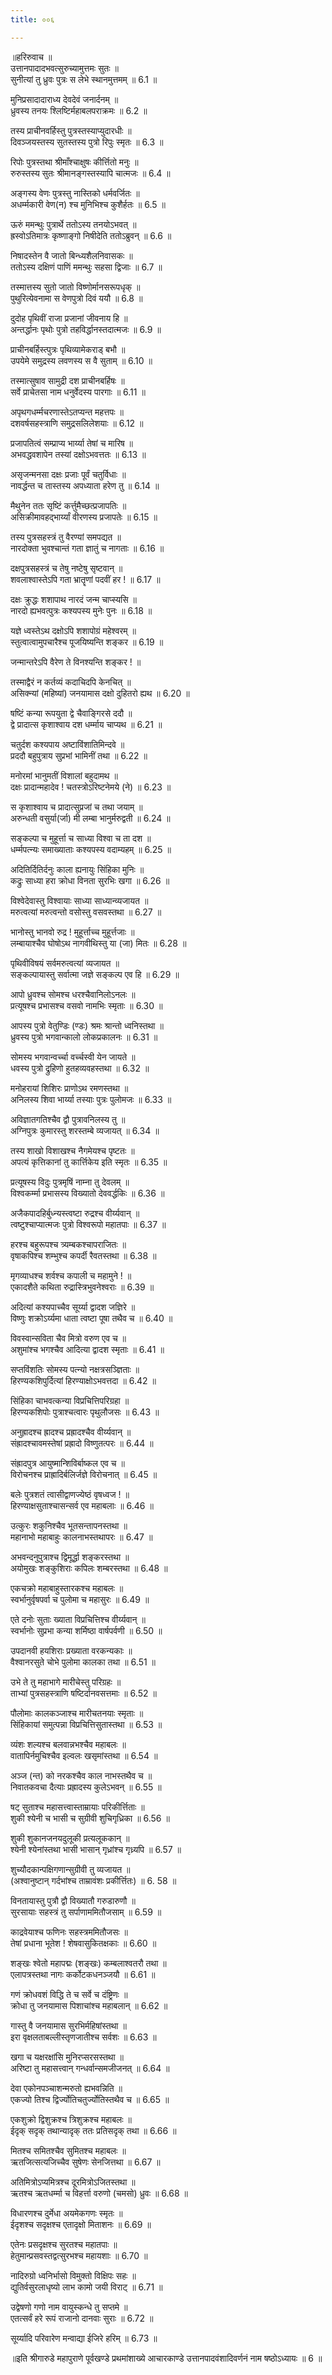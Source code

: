 ```yaml
---
title: ००६

---
```

॥हरिरुवाच ॥  
उत्तानपादादभवत्सुरुच्यामुत्तमः सुतः ॥  
सुनीत्यां तु ध्रुवः पुत्रः स लेभे स्थानमुत्तमम् ॥ 6.1 ॥  
  
मुनिप्रसादादाराध्य देवदेवं जनार्दनम् ॥  
ध्रुवस्य तनयः श्लिष्टिर्महाबलपराक्रमः ॥ 6.2 ॥  
  
तस्य प्राचीनवर्हिस्तु पुत्रस्तस्याप्युदारधीः ॥  
दिवञ्जयस्तस्य सुतस्तस्य पुत्रो रिपुः स्मृतः ॥ 6.3 ॥  
  
रिपोः पुत्रस्तथा श्रीमाँश्चाक्षुषः कीर्त्तितो मनुः ॥  
रुरुस्तस्य सुतः श्रीमानङ्गस्तस्यापि चात्मजः ॥ 6.4 ॥  
  
अङ्गस्य वेणः पुत्रस्तु नास्तिको धर्मवर्जितः ॥  
अधर्म्मकारी वेण(न) श्च मुनिभिश्च कुशैर्हतः ॥ 6.5 ॥  
  
ऊरुं ममन्थुः पुत्रार्थे ततोऽस्य तनयोऽभवत्‌ ॥  
ह्रस्वोऽतिमात्रः कृष्णाङ्गो निषीदेति ततोऽब्रुवन् ॥ 6.6 ॥  
  
निषादस्तेन वै जातो बिन्ध्यशैलनिवासकः ॥  
ततोऽस्य दक्षिणं पाणिं ममन्थुः सहसा द्विजाः ॥ 6.7 ॥  
  
तस्मात्तस्य सुतो जातो विष्णोर्मानसरूपधृक् ॥  
पुथुरित्येवनामा स वेणपुत्रो दिवं ययौ ॥ 6.8 ॥  
  
दुदोह पृथिवीं राजा प्रजानां जीवनाय हि ॥  
अन्तर्द्धानः पृथोः पुत्रो तहविर्द्धानस्तदात्मजः ॥ 6.9 ॥  
  
प्राचीनबर्हिस्त्पुत्रः पृथिव्यामेकराड् बभौ ॥  
उपयेमे समुद्रस्य लवणस्य स वै सुताम् ॥ 6.10 ॥  
  
तस्मात्सुषाव सामुद्री दश प्राचीनबर्हिषः ॥  
सर्वे प्राचेतसा नाम धनुर्वेदस्य पारगाः ॥ 6.11 ॥  
  
अपृथगधर्म्मचरणास्तेऽतप्यन्त महत्तपः ॥  
दशवर्षसहस्त्राणि समुद्रसलिलेशयाः ॥ 6.12 ॥  
  
प्रजापतित्वं सम्प्राप्य भार्य्या तेषां च मारिष ॥  
अभवद्धवशापेन तस्यां दक्षोऽभवत्ततः ॥ 6.13 ॥  
  
असृजन्मनसा दक्षः प्रजाः पूर्वं चतुर्विधाः ॥  
नावर्द्धन्त च तास्तस्य अपध्याता हरेण तु ॥ 6.14 ॥  
  
मैथुनेन ततः सृष्टिं कर्त्तुमैच्छत्प्रजापतिः ॥  
असिक्रीमावहद्भार्य्यां वीरणस्य प्रजापतेः ॥ 6.15 ॥  
  
तस्य पुत्रसहस्त्रं तु वैरण्यां समपद्यत ॥  
नारदोक्ता भुवश्चान्तं गता ज्ञातुं च नागताः ॥ 6.16 ॥  
  
दक्षपुत्रसहस्त्रं च तेषु नष्टेषु सृष्टवान् ॥  
शवलाश्वास्तेऽपि गता भ्रातॄणां पदवीं हर ! ॥ 6.17 ॥  
  
दक्षः क्रुद्धः शशापाथ नारदं जन्म चाप्स्यसि ॥  
नारदो ह्यभवत्पुत्रः कश्यपस्य मुनेः पुनः ॥ 6.18 ॥  
  
यज्ञे ध्वस्तेऽथ दक्षोऽपि शशापोग्रं महेश्वरम् ॥  
स्तुत्वात्वामुपचारैश्च पूजयिष्यन्ति शङ्कर ॥ 6.19 ॥  
  
जन्मान्तरेऽपि वैरेण ते विनश्यन्ति शङ्कर ! ॥  
  
तस्माद्वैरं न कर्तव्यं कदाचिदपि केनचित् ॥  
असिक्न्यां (महिष्यां) जनयामास दक्षो दुहितरो ह्यथ ॥ 6.20 ॥  
  
षष्टिं कन्या रूपयुता द्वे चैवाङ्गिरसे ददौ ॥  
द्वे प्रादात्स कृशाश्वाय दश धर्म्माय चाप्यथ ॥ 6.21 ॥  
  
चतुर्दश कश्यपाय अष्टाविंशातिमिन्दवे ॥  
प्रददौ बहुपुत्राय सुप्रभां भामिनीं तथा ॥ 6.22 ॥  
  
मनोरमां भानुमतीं विशालां बहुदामथ ॥  
दक्षः प्रादान्महादेव ! चतस्त्रोऽरिष्टनेमये (ने) ॥ 6.23 ॥  
  
स कृशाश्वाय च प्रादात्सुप्रजां च तथा जयाम् ॥  
अरुन्धती वसुर्या(र्जा) मी लम्बा भानुर्मरुद्वती ॥ 6.24 ॥  
  
सङ्कल्पा च मुहूर्त्ता च साध्या विश्वा च ता दश ॥  
धर्म्मपत्न्यः समाख्याताः कश्यपस्य वदाम्यहम् ॥ 6.25 ॥  
  
अदितिर्दितिर्दनुः काला ह्यनायुः सिंहिका मुनिः ॥  
कद्रुः साध्या हरा क्रोधा विनता सुरभिः खगा ॥ 6.26 ॥  
  
विश्वेदेवास्तु विश्वायाः साध्या साध्यान्व्यजायत ॥  
मरुत्वत्यां मरुत्वन्तो वसोस्तु वसवस्तथा ॥ 6.27 ॥  
  
भानोस्तु भानवो रुद्र ! मुहूर्त्ताच्च मुहूर्त्तजाः ॥  
लम्बायाश्चैव घोषोऽथ नागवीथिस्तु या (जा) मितः ॥ 6.28 ॥  
  
पृथिवीविषयं सर्वमरुत्वत्यां व्यजायत ॥  
सङ्कल्पायास्तु सर्वात्मा जज्ञे सङ्कल्प एव हि ॥ 6.29 ॥  
  
आपो ध्रुवश्च सोमश्च धरश्चैवानिलोऽनलः ॥  
प्रत्यूषश्च प्रभासश्च वसवो नामभिः स्मृताः ॥ 6.30 ॥  
  
आपस्य पुत्रो वेतुण्डिः (ण्डः) श्रमः श्रान्तो ध्वनिस्तथा ॥  
ध्रुवस्य पुत्रो भगवान्कालो लोकप्रकालनः ॥ 6.31 ॥  
  
सोमस्य भगवान्वर्च्चा वर्च्चस्वी येन जायते ॥  
धवस्य पुत्रो द्रुहिणो हुतहव्यवहस्तथा ॥ 6.32 ॥  
  
मनोहरायां शिशिरः प्राणोऽथ रमणस्तथा ॥  
अनिलस्य शिवा भार्य्या तस्याः पुत्रः पुलोमजः ॥ 6.33 ॥  
  
अविज्ञातगतिश्चैव द्वौ पुत्रावनिलस्य तु ॥  
अग्निपुत्रः कुमारस्तु शरस्तम्बे व्यजायत् ॥ 6.34 ॥  
  
तस्य शाखो विशाखश्च नैगमेयश्च पृष्टतः ॥  
अपत्यं कृत्तिकानां तु कार्त्तिकेय इति स्मृतः ॥ 6.35 ॥  
  
प्रत्यूषस्य विदुः पुत्रमृषिं नाम्ना तु देवलम् ॥  
विश्वकर्म्मा प्रभासस्य विख्यातो देववर्द्धकिः ॥ 6.36 ॥  
  
अजैकपादहिर्बुध्न्यस्त्वष्टा रुद्रश्च वीर्य्यवान् ॥  
त्वष्टुश्चाप्यात्मजः पुत्रो विश्वरूपो महातपाः ॥ 6.37 ॥  
  
हरश्च बहुरूपश्च त्र्यम्बकश्चापराजितः ॥  
वृषाकपिश्च शम्भुश्च कपर्दी रैवतस्तथा ॥ 6.38 ॥  
  
मृगव्याधश्च शर्वश्च कपाली च महामुने ! ॥  
एकादशैते कथिता रुद्रास्त्रिभुवनेश्वराः ॥ 6.39 ॥  
  
अदित्यां कश्यपाच्चैव सूर्य्या द्वादश जज्ञिरे ॥  
विष्णुः शक्रोऽर्य्यमा धाता त्वष्टा पूषा तथैव च ॥ 6.40 ॥  
  
विवस्वान्सविता चैव मित्रो वरुण एव च ॥  
अशुमांश्च भगश्चैव आदित्या द्वादश स्मृताः ॥ 6.41 ॥  
  
सप्तविंशतिः सोमस्य पत्न्यो नक्षत्रसञ्ज्ञिताः ॥  
हिरण्यकशिपुर्दित्यां हिरण्याक्षोऽभवत्तदा ॥ 6.42 ॥  
  
सिंहिका चाभवत्कन्या विप्रचित्तिपरिग्रहा ॥  
हिरण्यकशिपोः पुत्राश्चत्वारः पृथुलौजसः ॥ 6.43 ॥  
  
अनुह्रादश्च ह्रादश्च प्रह्रादश्चैव वीर्य्यवान् ॥  
संह्रादश्चावमस्तेषां प्रह्रादो विष्णुतत्परः ॥ 6.44 ॥  
  
संह्रादपुत्र आयुष्मान्शिविर्बाष्कल एव च ॥  
विरोचनश्च प्राह्रादिर्बलिर्जज्ञे विरोचनात् ॥ 6.45 ॥  
  
बलेः पुत्रशतं त्वासीद्वाणज्येष्ठं वृषध्वज ! ॥  
हिरण्याक्षसुताश्चासन्सर्व एव महाबलाः ॥ 6.46 ॥  
  
उत्कुरः शकुनिश्चैव भूतसन्तापनस्तथा ॥  
महानाभो महाबाहुः कालनाभस्तथापरः ॥ 6.47 ॥  
  
अभवन्दनुपुत्राश्च द्विमूर्द्धा शङ्करस्तथा ॥  
अयोमुखः शङ्कुशिराः कपिलः शम्बरस्तथा ॥ 6.48 ॥  
  
एकचक्रो महाबाहुस्तारकश्च महाबलः ॥  
स्वर्भानुर्वृषपर्वा च पुलोमा च महासुरः ॥ 6.49 ॥  
  
एते दनोः सुताः ख्याता विप्रचित्तिश्च वीर्य्यवान् ॥  
स्वर्भानोः सुप्रभा कन्या शर्मिष्ठा वार्षपर्वणी ॥ 6.50 ॥  
  
उपदानवी हयशिराः प्रख्याता वरकन्यकाः ॥  
वैश्वानरसुते चोभे पुलोमा कालका तथा ॥ 6.51 ॥  
  
उभे ते तु महाभागे मारीचेस्तु परिग्रहः ॥  
ताभ्यां पुत्रसहस्त्राणि षष्टिर्दानवसत्तमाः ॥ 6.52 ॥  
  
पौलोमाः कालकञ्जाश्च मारीचतनयाः स्मृताः ॥  
सिंहिकायां समुत्पन्ना विप्रचित्तिसुतास्तथा ॥ 6.53 ॥  
  
व्यंशः शल्यश्च बलवान्नभश्चैव महाबलः ॥  
वातापिर्नमुचिश्चैव इल्वलः खसृमांस्तथा ॥ 6.54 ॥  
  
अञ्ज (न्त) को नरकश्चैव काल नाभस्तथैव च ॥  
निवातकवचा दैत्याः प्रह्रादस्य कुलेऽभवन् ॥ 6.55 ॥  
  
षट्‌ सुताश्च महासत्त्वास्ताम्रायाः परिकीर्त्तिताः ॥  
शुकी श्येनी च भासी च सुग्रीवी शुचिगृध्रिका ॥ 6.56 ॥  
  
शुकी शुकानजनयदुलूकी प्रत्यलूककान् ॥  
श्येनी श्येनांस्तथा भासी भासान् गृध्रांश्च गृध्र्यपि ॥ 6.57 ॥  
  
शुच्यौदकान्पक्षिगणान्सुग्रीवी तु व्यजायत ॥  
(अश्वानुष्टान् गर्दभांश्च ताम्रावंशः प्रकीर्त्तितः) ॥ 6. 58 ॥  
  
विनतायास्तु पुत्रौ द्वौ विख्यातौ गरुडारुणौ ॥  
सुरसायाः सहस्त्रं तु सर्पाणाममितौजसाम् ॥ 6.59 ॥  
  
काद्रवेयाश्च फणिनः सहस्त्रममितौजसः ॥  
तेषां प्रधाना भूतेश ! शेषवासुकितक्षकाः ॥ 6.60 ॥  
  
शङ्खः श्वेतो महापद्मः (शङ्खः) कम्बलाश्वतरौ तथा ॥  
एलापत्रस्तथा नागः कर्कोटकधनञ्जयौ ॥ 6.61 ॥  
  
गणं क्रोधवशं विद्धि ते च सर्वे च दंष्ट्रिणः ॥  
क्रोधा तु जनयामास पिशाचांश्च महाबलान् ॥ 6.62 ॥  
  
गास्तु वै जनयामास सुरभिर्महिषांस्तथा ॥  
इरा वृक्षलताबल्लीस्तृणजातीश्च सर्वशः ॥ 6.63 ॥  
  
खगा च यक्षरक्षांसि मुनिरप्सरसस्तथा ॥  
अरिष्टा तु महासत्त्वान् गन्धर्वान्समजीजनत् ॥ 6.64 ॥  
  
देवा एकोनपञ्चाशन्मरुतो ह्यभवन्निति ॥  
एकज्यो तिश्च द्विर्ज्योतिचतुर्ज्योतिस्तथैव च ॥ 6.65 ॥  
  
एकशुक्रो द्विशुक्रश्च त्रिशुक्रश्च महाबलः ॥  
ईदृक् सदृक् तथान्यादृक् ततः प्रतिसदृक् तथा ॥ 6.66 ॥  
  
मितश्च समितश्चैव सुमितश्च महाबलः ॥  
ऋतजित्सत्यजिच्चैव सुषेणः सेनजित्तथा ॥ 6.67 ॥  
  
अतिमित्रोऽप्यमित्रश्च दूरमित्रोऽजितस्तथा ॥  
ऋतश्च ऋतधर्म्मा च विहर्त्ता वरुणो (चमसो) ध्रुवः ॥ 6.68 ॥  
  
विधारणश्च दुर्मेधा अयमेकगणः स्मृतः ॥  
ईदृशश्च सदृक्षश्च एतादृक्षो मिताशनः ॥ 6.69 ॥  
  
एतेनः प्रसदृक्षश्च सुरतश्च महातपाः ॥  
हेतुमान्प्रसवस्तद्वत्सुरभश्च महायशाः ॥ 6.70 ॥  
  
नादिरुग्रो ध्वनिर्भासो विमुक्तो विक्षिपः सहः ॥  
द्युतिर्वसुरलाधृष्यो लाभ कामो जयी विराट् ॥ 6.71 ॥  
  
उद्वेषणो गणो नाम वायुस्कन्धे तु सप्तमे ॥  
एतत्सर्वं हरे रूपं राजानो दानवाः सुराः ॥ 6.72 ॥  
  
सूर्य्यादि परिवारेण मन्वाद्या ईजिरे हरिम् ॥ 6.73 ॥  
  
॥इति श्रीगारुडे महापुराणे पूर्वखण्डे प्रथमांशाख्ये आचारकाण्डे उत्तानपादवंशादिवर्णनं नाम षष्ठोऽध्यायः ॥ 6 ॥